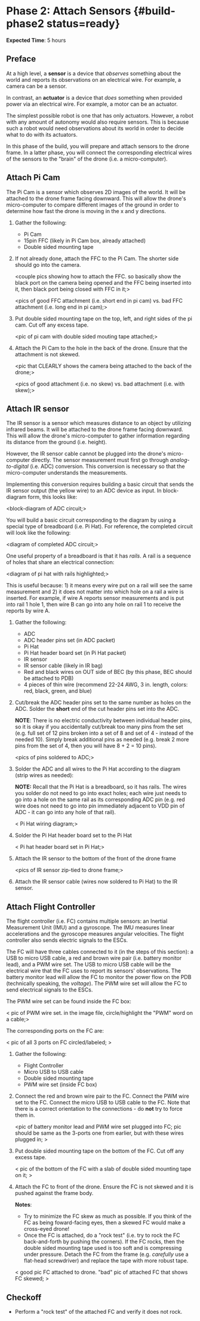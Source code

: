 # Phase 2: Attach Sensors {#build-phase2 status=ready}

**Expected Time**: 5 hours

## Preface

At a high level, a **sensor** is a device that _observes_ something about the world and reports its observations on an electrical wire. For example, a camera can be a sensor.

In contrast, an **actuator** is a device that _does_ something when provided power via an electrical wire. For example, a motor can be an actuator.

The simplest possible robot is one that has only actuators. However, a robot with any amount of autonomy would also require sensors. This is because such a robot would need observations about its world in order to decide what to do with its actuators.

In this phase of the build, you will prepare and attach sensors to the drone frame. In a latter phase, you will connect the corresponding electrical wires of the sensors to the "brain" of the drone (i.e. a micro-computer).

## Attach Pi Cam

The Pi Cam is a sensor which observes 2D images of the world. It will be attached to the drone frame facing downward. This will allow the drone's micro-computer to compare different images of the ground in order to determine how fast the drone is moving in the x and y directions.

1. Gather the following:
   - Pi Cam
   - 15pin FFC (likely in Pi Cam box, already attached)
   - Double sided mounting tape

2. If not already done, attach the FFC to the Pi Cam. The shorter side should go into the camera.

   <couple pics showing how to attach the FFC. so basically show the black port on the camera being opened and the FFC being inserted into it, then black port being closed with FFC in it;>

   <pics of good FFC attachment (i.e. short end in pi cam) vs. bad FFC attachment (i.e. long end in pi cam);>

3. Put double sided mounting tape on the top, left, and right sides of the pi cam. Cut off any excess tape.

   <pic of pi cam with double sided mouting tape attached;>

4. Attach the Pi Cam to the hole in the back of the drone. Ensure that the attachment is not skewed.

   <pic that CLEARLY shows the camera being attached to the back of the drone;>
   
   <pics of good attachment (i.e. no skew) vs. bad attachment (i.e. with skew);>

## Attach IR sensor

The IR sensor is a sensor which measures distance to an object by utilizing infrared beams. It will be attached to the drone frame facing downward. This will allow the drone's micro-computer to gather information regarding its distance from the ground (i.e. height).

However, the IR sensor cable cannot be plugged into the drone's micro-computer directly. The sensor measurement must first go through *analog-to-digital* (i.e. ADC) conversion. This conversion is necessary so that the micro-computer understands the measurements.

Implementing this conversion requires building a basic circuit that sends the IR sensor output (the yellow wire) to an ADC device as input. In block-diagram form, this looks like:

<block-diagram of ADC circuit;>

You will build a basic circuit corresponding to the diagram by using a special type of breadboard (i.e. Pi Hat). For reference, the completed circuit will look like the following:

<diagram of completed ADC circuit;>

One useful property of a breadboard is that it has *rails*. A rail is a sequence of holes that share an electrical connection:

<diagram of pi hat with rails highlighted;>

This is useful because: 1) it means every wire put on a rail will see the same measurement and 2) it does not matter into which hole on a rail a wire is inserted. For example, if wire A reports sensor measurements and is put into rail 1 hole 1, then wire B can go into any hole on rail 1 to receive the reports by wire A.

1. Gather the following:
    - ADC
    - ADC header pins set (in ADC packet)
    - Pi Hat
    - Pi Hat header board set (in Pi Hat packet)
    - IR sensor
    - IR sensor cable (likely in IR bag)
    - Red and black wires on OUT side of BEC (by this phase, BEC should be attached to PDB)
    - 4 pieces of thin wire (recommend 22-24 AWG, 3 in. length, colors: red, black, green, and blue)
    
2. Cut/break the ADC header pins set to the same number as holes on the ADC. Solder the **short** end of the cut header pins set into the ADC. 

    **NOTE**: There is no electric conductivity between individual header pins, so it is okay if you accidentally cut/break too many pins from the set (e.g. full set of 12 pins broken into a set of 8 and set of 4 - instead of the needed 10). Simply break additional pins as needed (e.g. break 2 more pins from the set of 4, then you will have 8 + 2 = 10 pins).
    
    <pics of pins soldered to ADC;>
    
3. Solder the ADC and all wires to the Pi Hat according to the diagram (strip wires as needed):

    **NOTE:** Recall that the Pi Hat is a breadboard, so it has rails. The wires you solder do not need to go into exact holes; each wire just needs to go into a hole on the same rail as its corresponding ADC pin (e.g. red wire does not need to go into pin immediately adjacent to VDD pin of ADC - it can go into any hole of that rail).
    
    < Pi Hat wiring diagram;>
    
4. Solder the Pi Hat header board set to the Pi Hat

    < Pi hat header board set in Pi Hat;>
    
5. Attach the IR sensor to the bottom of the front of the drone frame

    <pics of IR sensor zip-tied to drone frame;>

6. Attach the IR sensor cable (wires now soldered to Pi Hat) to the IR sensor.
    

## Attach Flight Controller

The flight controller (i.e. FC) contains multiple sensors: an Inertial Measurement Unit (IMU) and a gyroscope. The IMU measures linear accelerations and the gyroscope measures angular velocities. The flight controller also sends electric signals to the ESCs.

The FC will have three cables connected to it (in the steps of this section): a USB to micro USB cable, a red and brown wire pair (i.e. battery monitor lead), and a PWM wire set. The USB to micro USB cable will be the electrical wire that the FC uses to report its sensors' observations. The battery monitor lead will allow the FC to monitor the power flow on the PDB (technically speaking, the _voltage_). The PWM wire set will allow the FC to send electrical signals to the ESCs.

The PWM wire set can be found inside the FC box:

< pic of PWM wire set. in the image file, circle/highlight the "PWM" word on a cable;>

The corresponding ports on the FC are:

< pic of all 3 ports on FC circled/labeled; >


1. Gather the following:
   - Flight Controller
   - Micro USB to USB cable
   - Double sided mounting tape
   - PWM wire set (inside FC box)
   
2. Connect the red and brown wire pair to the FC. Connect the PWM wire set to the FC. Connect the micro USB to USB cable to the FC. Note that there is a correct orientation to the connections - do **not** try to force them in.

   <pic of battery monitor lead and PWM wire set plugged into FC; pic should be same as the 3-ports one from earlier, but with these wires plugged in; >

3. Put double sided mounting tape on the bottom of the FC. Cut off any excess tape.

   < pic of the bottom of the FC with a slab of double sided mounting tape on it; >

4. Attach the FC to front of the drone. Ensure the FC is not skewed and it is pushed against the frame body. 

   **Notes**: 
      - Try to minimize the FC skew as much as possible. If you think of the FC as being foward-facing eyes, then a skewed FC would make a cross-eyed drone!
      - Once the FC is attached, do a "rock test" (i.e. try to rock the FC back-and-forth by pushing the corners). If the FC rocks, then the double sided mounting tape used is too soft and is compressing under pressure. Detach the FC from the frame (e.g. _carefully_ use a flat-head screwdriver) and replace the tape with more robust tape.

   < good pic FC attached to drone. "bad" pic of attached FC that shows FC skewed; >


## Checkoff

- Perform a "rock test" of the attached FC and verify it does not rock.
